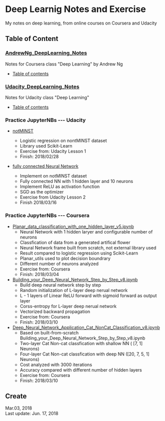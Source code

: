 # Deep Learnig Notes and Exercise  
My notes on deep learning, from online courses on Coursera and Udacity   

## Table of Content  
### [AndrewNg_DeepLearning_Notes](https://github.com/SuperYuLu/Deep-Learning-Notes-Exercise/tree/master/AndrewNg_DeepLearning_Notes)  
Notes for Coursera class "Deep Learning" by Andrew Ng  
- [Table of contents](https://github.com/SuperYuLu/Deep-Learning-Notes-Exercise/tree/master/AndrewNg_DeepLearning_Notes)  

### [Udacity_DeepLearning_Notes](https://github.com/SuperYuLu/Deep-Learning-Notes-Exercise/tree/master/Udacity_DeepLearning_Notes)  
Notes for Udacity class "Deep Learning"  
- [Table of contents](https://github.com/SuperYuLu/Deep-Learning-Notes-Exercise/tree/master/Udacity_DeepLearning_Notes)  

### Practice JupyterNBs --- Udacity
- [notMINST](https://github.com/SuperYuLu/Deep-Learning-Notes-Exercise/blob/master/Udacity_1_notMINST.ipynb)
  + Logistic regression on nontMINST dataset
  + Library used Scikit-Learn 
  + Exercise from: Udacity Lesson 1 
  + Finish: 2018/02/28

- [fully connected Neural Network](https://github.com/SuperYuLu/Deep-Learning-Notes-Exercise/blob/master/Udacity_2_fullyconnected.ipynb)
  + Implement on notMINST dataset
  + Fully connected NN with 1 hidden layer and 10 neurons
  + Implement ReLU as activation function
  + SGD as the optimizer
  + Exercise from Udacity Lesson 2
  + Finish 2018/03/16
  
### Practice JupyterNBs --- Coursera
- [Planar_data_classification_with_one_hidden_layer_v5.ipynb](https://github.com/SuperYuLu/Deep-Learning-Notes-Exercise/blob/master/Coursera_Planar_data_classification_with_one_hidden_layer_v5.ipynb)
  + Neural Network with 1 hidden laryer and configurable number of neurons 
  + Classfication of data from a generated artifical flower 
  + Neural Network frame built from scratch, not external library used
  + Result compared to logistic regression using Scikit-Learn
  + Planar_utils used to plot decision boundrary 
  + Different number of neurons analyzed 
  + Exercise from: Coursera
  + Finish: 2018/03/04
- [Building_your_Deep_Neural_Network_Step_by_Step_v8.ipynb](https://github.com/SuperYuLu/Deep-Learning-Notes-Exercise/blob/master/Coursera_Building_your_Deep_Neural_Network_Step_by_Step_v8.ipynb)
  + Build deep neural network step by step
  + Random initialization of L-layer deep nerual network
  + L - 1 layers of Linear ReLU forward with sigmoid forward as output layer 
  + Corss-entropy for L-layer deep nerual network 
  + Vectorized backward propagation 
  + Exercise from: Coursera
  + Finish: 2018/03/10
- [Deep_Neural_Network_Application_Cat_NonCat_Classification_v8.ipynb](https://github.com/SuperYuLu/Deep-Learning-Notes-Exercise/blob/master/Coursera_Deep_Neural_Network_Application_Cat_NonCat_Classification_v8.ipynb)
  + Based on built-from-scratch Building_your_Deep_Neural_Network_Step_by_Step_v8.ipynb
  + Two-layer Cat Non-cat classfication with shallow NN ( [7, 1]  Neurons)
  + Four-layer Cat Non-cat classfication with deep NN ([20, 7, 5, 1] Neurons)
  + Cost analyzed with 3000 iterations
  + Accuracy compared with different number of hidden layers 
  + Exercise from: Coursera
  + Finish: 2018/03/10
  

## Create
Mar.03, 2018   
Last update: Jun. 17, 2018  



